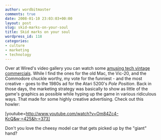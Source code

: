 ```yaml
---
author: wordbitmaster
comments: true
date: 2008-01-10 23:03:03+00:00
layout: post
slug: skid-marks-on-your-soul
title: Skid marks on your soul
wordpress_id: 118
categories:
- culture
- marketing
- technology
---
```


Over at Wired's video gallery you can watch some [amusing tech vintage commercials](http://www.wired.com/gadgets/miscellaneous/multimedia/2008/01/gallery_vintage_ads). While I find the ones for the old Mac, the Vic-20, and the Commodore chuckle worthy, my vote for the funniest - and the most creative - goes to the 1980s ad for the Atari 5200's _Pole Position_. Back in those days, the marketing strategy was basically to show as little of the game's graphics as possible while hyping up the game in various ridiculous ways. That made for some highly creative advertising. Check out this howler:

[youtube=http://www.youtube.com/watch?v=Om84Zc4-KcQ&w;=425&h;=373]

Don't you love the cheesy model car that gets picked up by the "giant" hand?
